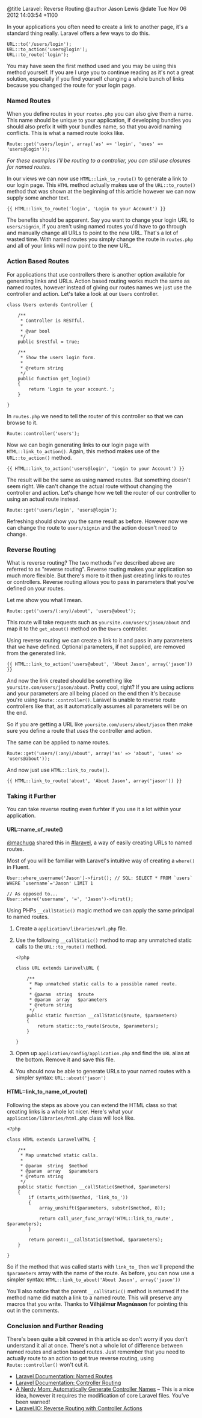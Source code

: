 @title  Laravel: Reverse Routing
@author Jason Lewis
@date	Tue Nov 06 2012 14:03:54 +1100

In your applications you often need to create a link to another page, it's a standard thing really. Laravel offers a few ways to do this.

~~~~
URL::to('/users/login');
URL::to_action('users@login');
URL::to_route('login');
~~~~

You may have seen the first method used and you may be using this method yourself. If you are I urge you to continue reading as it's not a great solution, especially if you find yourself changing a whole bunch of links because you changed the route for your login page.

### Named Routes

When you define routes in your `routes.php` you can also give them a name. This name should be unique to your application, if developing bundles you should also prefix it with your bundles name, so that you avoid naming conflicts. This is what a named route looks like.

~~~~
Route::get('users/login', array('as' => 'login', 'uses' => 'users@login'));
~~~~

*For these examples I'll be routing to a controller, you can still use closures for named routes.*

In our views we can now use `HTML::link_to_route()` to generate a link to our login page. This `HTML` method actually makes use of the `URL::to_route()` method that was shown at the beginning of this article however we can now supply some anchor text.

~~~~
{{ HTML::link_to_route('login', 'Login to your Account') }}
~~~~

The benefits should be apparent. Say you want to change your login URL to `users/signin`, if you aren't using named routes you'd have to go through and manually change all URLs to point to the new URL. That's a lot of wasted time. With named routes you simply change the route in `routes.php` and all of your links will now point to the new URL.

### Action Based Routes

For applications that use controllers there is another option available for generating links and URLs. Action based routing works much the same as named routes, however instead of giving our routes names we just use the controller and action. Let's take a look at our `Users` controller.

~~~~
class Users extends Controller {

	/**
	 * Controller is RESTful.
	 *
	 * @var bool
	 */
	public $restful = true;

	/**
	 * Show the users login form.
	 *
	 * @return string
	 */
	public function get_login()
	{
		return 'Login to your account.';
	}

}
~~~~

In `routes.php` we need to tell the router of this controller so that we can browse to it.

~~~~
Route::controller('users');
~~~~

Now we can begin generating links to our login page with `HTML::link_to_action()`. Again, this method makes use of the `URL::to_action()` method.

~~~~
{{ HTML::link_to_action('users@login', 'Login to your Account') }}
~~~~

The result will be the same as using named routes. But something doesn't seem right. We can't change the actual route without changing the controller and action. Let's change how we tell the router of our controller to using an actual route instead.

~~~~
Route::get('users/login', 'users@login');
~~~~

Refreshing should show you the same result as before. However now we can change the route to `users/signin` and the action doesn't need to change.

### Reverse Routing

What is reverse routing? The two methods I've described above are referred to as "reverse routing". Reverse routing makes your application so much more flexible. But there's more to it then just creating links to routes or controllers. Reverse routing allows you to pass in parameters that you've defined on your routes.

Let me show you what I mean.

~~~~
Route::get('users/(:any)/about', 'users@about');
~~~~

This route will take requests such as `yoursite.com/users/jason/about` and map it to the `get_about()` method on the `Users` controller.

Using reverse routing we can create a link to it and pass in any parameters that we have defined. Optional parameters, if not supplied, are removed from the generated link.

~~~~
{{ HTML::link_to_action('users@about', 'About Jason', array('jason')) }}
~~~~

And now the link created should be something like `yoursite.com/users/jason/about`. Pretty cool, right? If you are using actions and your parameters are all being placed on the end then it's because you're using `Route::controller()`. Laravel is unable to reverse route controllers like that, as it automatically assumes all parameters will be on the end.

So if you are getting a URL like `yoursite.com/users/about/jason` then make sure you define a route that *uses* the controller and action.

The same can be applied to name routes.

~~~~
Route::get('users/(:any)/about', array('as' => 'about', 'uses' => 'users@about'));
~~~~

And now just use `HTML::link_to_route()`.

~~~~
{{ HTML::link_to_route('about', 'About Jason', array('jason')) }}
~~~~

### Taking it Further

You can take reverse routing even furhter if you use it a lot within your application.

#### URL::name\_of\_route()

[@machuga](https://twitter.com/machuga) shared this in [#laravel](http://laravel.com/irc), a way of easily creating URLs to named routes.

Most of you will be familiar with Laravel's intuitive way of creating a `where()` in Fluent.

~~~~
User::where_username('Jason')->first(); // SQL: SELECT * FROM `users` WHERE `username`='Jason' LIMIT 1

// As opposed to...
User::where('username', '=', 'Jason')->first();
~~~~

Using PHPs `__callStatic()` magic method we can apply the same principal to named routes.

1. Create a `application/libraries/url.php` file.
2. Use the following `__callStatic()` method to map any unmatched static calls to the `URL::to_route()` method.

    ~~~~
    <?php
    
    class URL extends Laravel\URL {
    
    	/**
    	 * Map unmatched static calls to a possible named route.
    	 *
    	 * @param  string  $route
    	 * @param  array   $parameters
    	 * @return string
    	 */
    	public static function __callStatic($route, $parameters)
    	{
    		return static::to_route($route, $parameters);
    	}
    
    }
    ~~~~

3. Open up `application/config/application.php` and find the `URL` alias at the bottom. Remove it and save this file.
4. You should now be able to generate URLs to your named routes with a simpler syntax: `URL::about('jason')`

#### HTML::link\_to\_name\_of\_route()

Following the steps as above you can extend the HTML class so that creating links is a whole lot nicer. Here's what your `application/libraries/html.php` class will look like.

~~~~
<?php

class HTML extends Laravel\HTML {

	/**
	 * Map unmatched static calls.
	 * 
	 * @param  string  $method
	 * @param  array   $parameters
	 * @return string
	 */
	public static function __callStatic($method, $parameters)
	{
		if (starts_with($method, 'link_to_'))
		{
			array_unshift($parameters, substr($method, 8));

			return call_user_func_array('HTML::link_to_route', $parameters);
		}

		return parent::__callStatic($method, $parameters);
	}

}
~~~~

So if the method that was called starts with `link_to_` then we'll prepend the `$parameters` array with the name of the route. As before, you can now use a simpler syntax: `HTML::link_to_about('About Jason', array('jason'))`

You'll also notice that the parent `__callStatic()` method is returned if the method name did match a link to a named route. This will preserve any macros that you write. Thanks to **Vilhjálmur Magnússon** for pointing this out in the comments.

### Conclusion and Further Reading

There's been quite a bit covered in this article so don't worry if you don't understand it all at once. There's not a whole lot of difference between named routes and action based routes. Just remember that you need to actually route to an action to get true reverse routing, using `Route::controller()` won't cut it.

- [Laravel Documentation: Named Routes](http://laravel.com/docs/routing#named-routes)
- [Laravel Documentation: Controller Routing](http://laravel.com/docs/routing#controller-routing)
- [A Nerdy Mom: Automatically Generate Controller Names](http://nerdmom.wordpress.com/2012/06/23/laravel-auto-generate-named-routes-for-easy-reverse-routing/) &ndash; This is a nice idea, however it requires the modification of core Laravel files. You've been warned!
- [Laravel.IO: Reverse Routing with Controller Actions](http://laravel.io/post/34824874902/reverse-routing-with-controller-actions)